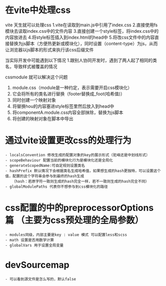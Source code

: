 # 在vite中处理css
 vite 天生就可以处理css
 1.vite在读取到main.js中引用了index.css
 2.直接使用fs模块去读取index.css中的文件内容
 3.直接创建一个style标签，将index.css中的内容放进去
 4.将style标签插入到index.html的head中
 5.将改css文件中的内容直接替换为js脚本（方便热更新或模块化），同时设置（content-type）为js，从而让浏览器以js脚本的形式来执行该css后缀文件

 当实际开发中可能遇到以下情况
    1.跟别人协同开发时，遇到了两人起了相同的类名，导致样式被覆盖的情况

 cssmodule 就可以解决这个问题
  1. module.css（module是一种约定，表示需要开启css模块化）
  2. 它会将所有的类名进行替换（footer替换成_foot(哈希值)）
  3. 同时创建一个映射对象
  4. 将替换hou的内容塞进style标签里然后放入到head中
  5. 将componentA.module.css内容全部抹除，替换为js脚本
  6. 将创建的映射对象在脚本中导出

# 通过vite设置更改css的处理行为
    - localsConvention 修改生成的配置对象的key的展示形式（驼峰还是中划线形式）
    - scopeBehaviour 配置当前的模块化行为是模块化还是全局化
    - generateScopedName:可自定规则设置类名
    - hashPrefix 默认情况下会根据类名生成哈希值，如果想生成的hash更独特，可以设置这个值，配置的这个字符串会参与到最终的hash生成
       （hash：若原字符一致则生成的hash完全一样，若不一致则生成的hash完全不同）
    - globalModulePaths 代表你不想参与到css模块化的路径

 # css配置的中的preprocessorOptions篇 （主要为css预处理的全局参数）
    - modules同级，内部主要是key : value 模式 可以配置less和scss
    - math 设置是否用数学计算
    - globalVars 用于设置全局变量
 # devSourcemap 
    - 可以看到源文件是怎么写的，默认false


    